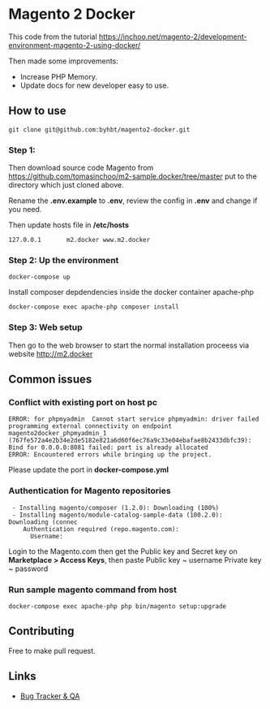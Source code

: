 # Magento 2 Docker

This code from the tutorial https://inchoo.net/magento-2/development-environment-magento-2-using-docker/

Then made some improvements:
- Increase PHP Memory.
- Update docs for new developer easy to use. 

## How to use

```
git clone git@github.com:byhbt/magento2-docker.git
```
### Step 1:

Then download source code Magento from https://github.com/tomasinchoo/m2-sample.docker/tree/master
put to the directory which just cloned above. 

Rename the **.env.example** to **.env**, review the config in **.env** and change if you need. 

Then update hosts file in **/etc/hosts**

```
127.0.0.1       m2.docker www.m2.docker
```

### Step 2: Up the environment

```
docker-compose up
```

Install composer depdendencies inside the docker container apache-php

```
docker-compose exec apache-php composer install
```

### Step 3: Web setup

Then go to the web browser to start the normal installation proceess via website http://m2.docker

## Common issues

### Conflict with existing port on host pc

```
ERROR: for phpmyadmin  Cannot start service phpmyadmin: driver failed programming external connectivity on endpoint magento2docker_phpmyadmin_1 (767fe572a4e2b34e2de5182e821a6d60f6ec76a9c33e04ebafae8b2433dbfc39): Bind for 0.0.0.0:8081 failed: port is already allocated
ERROR: Encountered errors while bringing up the project.
```
Please update the port in **docker-compose.yml**

### Authentication for Magento repositories

```
 - Installing magento/composer (1.2.0): Downloading (100%)         
 - Installing magento/module-catalog-sample-data (100.2.0): Downloading (connec                           
    Authentication required (repo.magento.com):
      Username: 
```

Login to the Magento.com then get the Public key and Secret key on **Marketplace > Access Keys**, then paste 
Public key ~ username
Private key ~ password

### Run sample magento command from host

```
docker-compose exec apache-php php bin/magento setup:upgrade
```

## Contributing

Free to make pull request. 

## Links

* [Bug Tracker & QA](https://github.com/byhbt/magento2-docker/issues)
